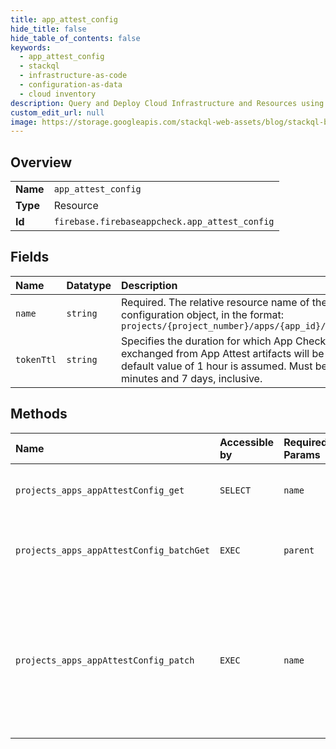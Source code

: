 ```yaml
---
title: app_attest_config
hide_title: false
hide_table_of_contents: false
keywords:
  - app_attest_config
  - stackql
  - infrastructure-as-code
  - configuration-as-data
  - cloud inventory
description: Query and Deploy Cloud Infrastructure and Resources using SQL
custom_edit_url: null
image: https://storage.googleapis.com/stackql-web-assets/blog/stackql-blog-post-featured-image.png
---
```

  
    

## Overview
<table><tbody>
<tr><td><b>Name</b></td><td><code>app_attest_config</code></td></tr>
<tr><td><b>Type</b></td><td>Resource</td></tr>
<tr><td><b>Id</b></td><td><code>firebase.firebaseappcheck.app_attest_config</code></td></tr>
</tbody></table>

## Fields
| Name | Datatype | Description |
|:-----|:---------|:------------|
| `name` | `string` | Required. The relative resource name of the App Attest configuration object, in the format: ``` projects/{project_number}/apps/{app_id}/appAttestConfig ``` |
| `tokenTtl` | `string` | Specifies the duration for which App Check tokens exchanged from App Attest artifacts will be valid. If unset, a default value of 1 hour is assumed. Must be between 30 minutes and 7 days, inclusive. |
## Methods
| Name | Accessible by | Required Params | Description |
|:-----|:--------------|:----------------|:------------|
| `projects_apps_appAttestConfig_get` | `SELECT` | `name` | Gets the AppAttestConfig for the specified app. |
| `projects_apps_appAttestConfig_batchGet` | `EXEC` | `parent` | Atomically gets the AppAttestConfigs for the specified list of apps. |
| `projects_apps_appAttestConfig_patch` | `EXEC` | `name` | Updates the AppAttestConfig for the specified app. While this configuration is incomplete or invalid, the app will be unable to exchange AppAttest tokens for App Check tokens. |
